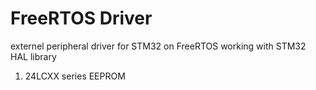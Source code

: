 # FreeRTOS Driver

externel peripheral driver for STM32 on FreeRTOS
working with STM32 HAL library

1. 24LCXX series EEPROM
